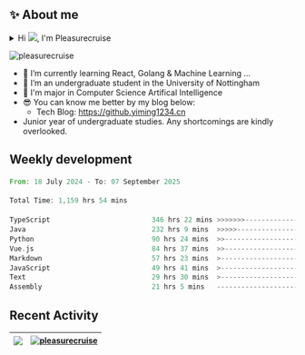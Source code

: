 <!--<p align="center">
<img src="https://capsule-render.vercel.app/api?type=waving&color=timeGradient&height=300&&section=header&text=HI%20THERE!&fontSize=90&fontAlign=50&fontAlignY=30&desc=I%20am%20Pleasurecruise!&descAlign=50&descSize=30&descAlignY=60&animation=twinkling" />
</p>

<p align="center">
<img src="https://readme-typing-svg.demolab.com?font=Orbitron&size=25&pause=1000&center=true&vCenter=true&random=false&width=600&lines=Welcome+to+my+GitHub+profile+page!;I+am+super+obsessed+with+programming!" />
</p>-->

## ✨ About me

<details>
<summary>Hi <img src="https://media.giphy.com/media/hvRJCLFzcasrR4ia7z/giphy.gif" width="5%">, I'm Pleasurecruise</summary>

![](./profile-3d-contrib/profile-night-rainbow.svg)

</details>

<p align="left"> <img src="https://komarev.com/ghpvc/?username=pleasurecruise&label=Profile%20views&color=0e75b6&style=flat" alt="pleasurecruise" /> </p>

- 🌱 I’m currently learning React, Golang & Machine Learning ...
- 👯 I’m an undergraduate student in the University of Nottingham
- 🔭 I'm major in Computer Science Artifical Intelligence
- 😎 You can know me better by my blog below:
  - Tech Blog: https://github.yiming1234.cn
- Junior year of undergraduate studies. Any shortcomings are kindly overlooked.

## Weekly development
<!--START_SECTION:waka-->

```rust
From: 18 July 2024 - To: 07 September 2025

Total Time: 1,159 hrs 54 mins

TypeScript                         346 hrs 22 mins >>>>>>>------------------   29.78 %
Java                               232 hrs 9 mins  >>>>>--------------------   19.96 %
Python                             90 hrs 24 mins  >>-----------------------   07.77 %
Vue.js                             84 hrs 37 mins  >>-----------------------   07.27 %
Markdown                           57 hrs 23 mins  >------------------------   04.93 %
JavaScript                         49 hrs 41 mins  >------------------------   04.27 %
Text                               29 hrs 30 mins  >------------------------   02.54 %
Assembly                           21 hrs 5 mins   -------------------------   01.81 %
```

<!--END_SECTION:waka-->

## Recent Activity

| <a href="https://blog.yiming1234.cn"><img align="center" src="https://github-readme-stats.vercel.app/api?username=Pleasurecruise&show_icons=true&theme=tokyonight" /></a> | <a href="https://blog.yiming1234.cn"><img align="center" src="https://github-readme-stats.vercel.app/api/top-langs/?username=pleasurecruise&layout=donut&theme=tokyonight" alt="pleasurecruise" /></a> |
| ------------- | ------------- |
